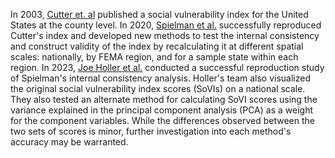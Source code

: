 In 2003, [Cutter et. al](https://onlinelibrary.wiley.com/doi/10.1111/1540-6237.8402002) published a social vulnerability index for the United States at the county level. In 2020, [Spielman et al.](https://link.springer.com/article/10.1007/s11069-019-03820-z) successfully reproduced Cutter's index and developed new methods to test the internal consistency and construct validity of the index by recalculating it at different spatial scales: nationally, by FEMA region, and for a sample state within each region. In 2023, [Joe Holler et al.](file:///Users/gracesokolow/Desktop/GitHub/RPl-Spielman-2020/docs/index.html) conducted a successful reproduction study of Spielman's internal consistency analysis. Holler's team also visualized the original social vulnerability index scores (SoVIs) on a national scale. They also tested an alternate method for calculating SoVI scores using the variance explained in the principal component analysis (PCA) as a weight for the component variables. While the differences observed between the two sets of scores is minor, further investigation into each method's accuracy may be warranted.

